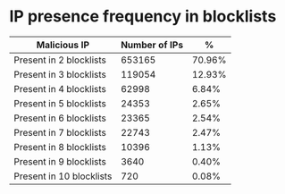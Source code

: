 # IP presence frequency in blocklists
| Malicious IP | Number of IPs | % |
|----|----|----|
| Present in 2 blocklists | 653165 | 70.96% |
| Present in 3 blocklists | 119054 | 12.93% |
| Present in 4 blocklists | 62998 | 6.84% |
| Present in 5 blocklists | 24353 | 2.65% |
| Present in 6 blocklists | 23365 | 2.54% |
| Present in 7 blocklists | 22743 | 2.47% |
| Present in 8 blocklists | 10396 | 1.13% |
| Present in 9 blocklists | 3640 | 0.40% |
| Present in 10 blocklists | 720 | 0.08% |
